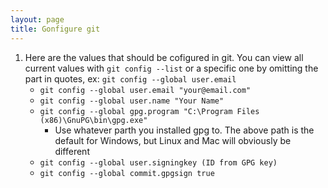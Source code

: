 ```yaml
---
layout: page
title: Gonfigure git
---
```


1. Here are the values that should be cofigured in git.  You can view all current values with `git config --list` or a specific one by omitting the part in quotes, ex: `git config --global user.email`
   - `git config --global user.email "your@email.com"`
   - `git config --global user.name "Your Name"`
   - `git config --global gpg.program "C:\Program Files (x86)\GnuPG\bin\gpg.exe"`
     - Use whatever parth you installed gpg to.  The above path is the default for Windows, but Linux and Mac will obviously be different
   - `git config --global user.signingkey (ID from GPG key)`
   - `git config --global commit.gpgsign true`
